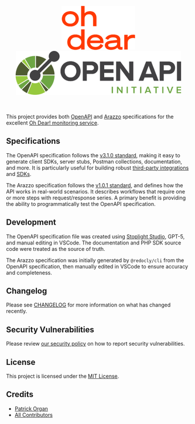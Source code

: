 <center>
    <img src="./assets/oh-dear-logo-rgb.png" alt="Oh Dear!" width="200"/>
    <br/>
    <img src="./assets/openapi-pantone.png" alt="OpenAPI" height="120"/>
</center>
<br/>
<br/>

This project provides both [OpenAPI](./specs/oh-dear.openapi.yaml) and [Arazzo](./specs/oh-dear.arazzo.yaml) specifications for the excellent [Oh Dear! monitoring service](https://ohdear.app).

## Specifications

The OpenAPI specification follows the [v3.1.0 standard](https://spec.openapis.org/oas/v3.1.0), making it easy to generate client SDKs,
server stubs, Postman collections, documentation, and more. It is particularly useful for building robust [third-party integrations](https://ohdear.app/docs/integrations/3rd-party-integrations-of-oh-dear) and [SDKs](https://ohdear.app/docs/integrations/the-oh-dear-php-sdk).

The Arazzo specification follows the [v1.0.1 standard](https://github.com/OAI/Arazzo-Specification/blob/main/versions/1.0.1.md), and defines how the API works in real-world scenarios. It describes workflows that require one or more steps with request/response series. A primary benefit is providing the ability to programmatically test the OpenAPI specification.

## Development

The OpenAPI specification file was created using [Stoplight Studio](https://stoplight.io/studio/), GPT-5, and manual editing in VSCode. The documentation and PHP SDK source code were treated as the source of truth.

The Arazzo specification was initially generated by `@redocly/cli` from the OpenAPI specification, then manually edited in VSCode to ensure accuracy and completeness.

## Changelog

Please see [CHANGELOG](CHANGELOG.md) for more information on what has changed recently.

## Security Vulnerabilities

Please review [our security policy](../../security/policy) on how to report security vulnerabilities.

## License

This project is licensed under the [MIT License](./LICENSE.md).

## Credits

- [Patrick Organ](https://github.com/patinthehat)
- [All Contributors](../../contributors)
